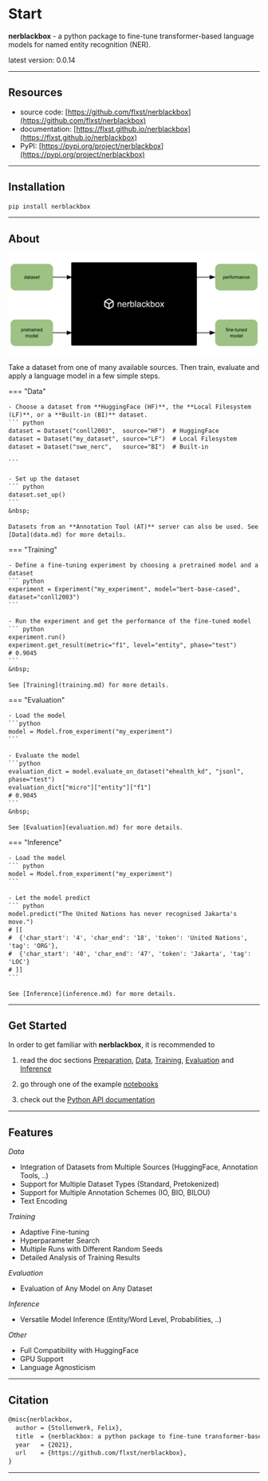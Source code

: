 # Start

**nerblackbox** - a python package to fine-tune transformer-based language models for named entity recognition (NER).

latest version: 0.0.14

-----------
## Resources

* source code: [https://github.com/flxst/nerblackbox](https://github.com/flxst/nerblackbox)
* documentation: [https://flxst.github.io/nerblackbox](https://flxst.github.io/nerblackbox)
* PyPI: [https://pypi.org/project/nerblackbox](https://pypi.org/project/nerblackbox)

-----------
## Installation

``` bash
pip install nerblackbox
```

-----------
## About

![nerblackbox overview diagram](images/nerblackbox.png)

Take a dataset from one of many available sources.
Then train, evaluate and apply a language model 
in a few simple steps.

=== "Data"

    - Choose a dataset from **HuggingFace (HF)**, the **Local Filesystem (LF)**, or a **Built-in (BI)** dataset.
    ``` python
    dataset = Dataset("conll2003",  source="HF")  # HuggingFace
    dataset = Dataset("my_dataset", source="LF")  # Local Filesystem
    dataset = Dataset("swe_nerc",   source="BI")  # Built-in

    ```

    - Set up the dataset
    ``` python
    dataset.set_up()
    ```
    &nbsp;

    Datasets from an **Annotation Tool (AT)** server can also be used. See [Data](data.md) for more details.

=== "Training"
    
    - Define a fine-tuning experiment by choosing a pretrained model and a dataset
    ``` python
    experiment = Experiment("my_experiment", model="bert-base-cased", dataset="conll2003")
    ```

    - Run the experiment and get the performance of the fine-tuned model
    ``` python
    experiment.run()
    experiment.get_result(metric="f1", level="entity", phase="test")
    # 0.9045
    ```
    &nbsp;

    See [Training](training.md) for more details.
=== "Evaluation"

    - Load the model
    ```python
    model = Model.from_experiment("my_experiment")
    ```

    - Evaluate the model
    ```python
    evaluation_dict = model.evaluate_on_dataset("ehealth_kd", "jsonl", phase="test")
    evaluation_dict["micro"]["entity"]["f1"]
    # 0.9045
    ```
    &nbsp;

    See [Evaluation](evaluation.md) for more details.
=== "Inference"

    - Load the model
    ``` python
    model = Model.from_experiment("my_experiment")
    ```

    - Let the model predict
    ``` python
    model.predict("The United Nations has never recognised Jakarta's move.")  
    # [[
    #  {'char_start': '4', 'char_end': '18', 'token': 'United Nations', 'tag': 'ORG'},
    #  {'char_start': '40', 'char_end': '47', 'token': 'Jakarta', 'tag': 'LOC'}
    # ]]
    ```

    See [Inference](inference.md) for more details.


-----------
## Get Started

In order to get familiar with **nerblackbox**, it is recommended to 

1. read the doc sections 
[Preparation](preparation.md), 
[Data](data.md),
[Training](training.md),
[Evaluation](evaluation.md) and
[Inference](inference.md)

2. go through one of the example [notebooks](https://github.com/flxst/nerblackbox/tree/master/notebooks) 

3. check out the [Python API documentation](python_api/overview.md)

-----------
## Features

*Data*

* Integration of Datasets from Multiple Sources (HuggingFace, Annotation Tools, ..)
* Support for Multiple Dataset Types (Standard, Pretokenized)
* Support for Multiple Annotation Schemes (IO, BIO, BILOU)
* Text Encoding

*Training*

* Adaptive Fine-tuning
* Hyperparameter Search
* Multiple Runs with Different Random Seeds
* Detailed Analysis of Training Results

*Evaluation*

* Evaluation of Any Model on Any Dataset

*Inference*

* Versatile Model Inference (Entity/Word Level, Probabilities, ..)

*Other*

* Full Compatibility with HuggingFace
* GPU Support
* Language Agnosticism


-----------
## Citation

``` tex
@misc{nerblackbox,
  author = {Stollenwerk, Felix},
  title  = {nerblackbox: a python package to fine-tune transformer-based language models for named entity recognition},
  year   = {2021},
  url    = {https://github.com/flxst/nerblackbox},
}
```

-----------